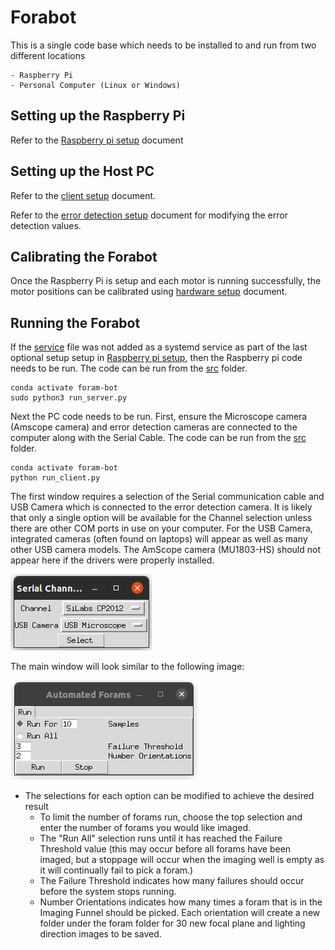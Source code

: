 # Forabot

This is a single code base which needs to be installed to and run from two different locations

	- Raspberry Pi 
	- Personal Computer (Linux or Windows)

## Setting up the Raspberry Pi

Refer to the [Raspberry pi setup](setup/rpi_setup.md) document

## Setting up the Host PC

Refer to the [client setup](setup/client_setup.md) document.

Refer to the [error detection setup](setup/error_detection_setup.md) document for modifying the error detection values.

## Calibrating the Forabot

Once the Raspberry Pi is setup and each motor is running successfully, the motor positions can be calibrated using [hardware setup](setup/hardware_setup.md) document.

## Running the Forabot

If the [service](setup/foramsbot.service) file was not added as a systemd service as part of the last optional setup setup in [Raspberry pi setup](setup/rpi_setup.md), then the Raspberry pi code needs to be run. The code can be run from the [src](src) folder.

```
conda activate foram-bot
sudo python3 run_server.py
```

Next the PC code needs to be run. First, ensure the Microscope camera (Amscope camera) and error detection cameras are connected to the computer along with the Serial Cable. The code can be run from the [src](src) folder.

```
conda activate foram-bot
python run_client.py
```

The first window requires a selection of the Serial communication cable and USB Camera which is connected to the error detection camera. It is likely that only a single option will be available for the Channel selection unless there are other COM ports in use on your computer. For the USB Camera, integrated cameras (often found on laptops) will appear as well as many other USB camera models. The AmScope camera (MU1803-HS) should not appear here if the drivers were properly installed.

![First UI Window](ui_1.png)

The main window will look similar to the following image:

![Main UI Window](ui_main.png)

- The selections for each option can be modified to achieve the desired result
  - To limit the number of forams run, choose the top selection and enter the number of forams you would like imaged.
  - The "Run All" selection runs until it has reached the Failure Threshold value (this may occur before all forams have been imaged, but a stoppage will occur when the imaging well is empty as it will continually fail to pick a foram.)
  - The Failure Threshold indicates how many failures should occur before the system stops running.
  - Number Orientations indicates how many times a foram that is in the Imaging Funnel should be picked. Each orientation will create a new folder under the foram folder for 30 new focal plane and lighting direction images to be saved.
